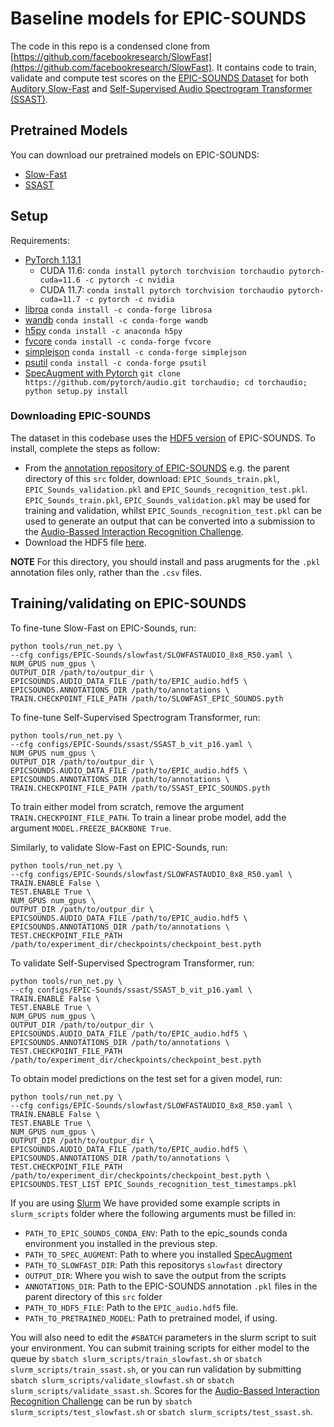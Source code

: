# Baseline models for EPIC-SOUNDS

The code in this repo is a condensed clone from [https://github.com/facebookresearch/SlowFast](https://github.com/facebookresearch/SlowFast). It contains code to train, validate and compute test scores on the [EPIC-SOUNDS Dataset](https://epic-kitchens.github.io/epic-sounds/) for both [Auditory Slow-Fast](https://github.com/ekazakos/auditory-slow-fast) and [Self-Supervised Audio Spectrogram Transformer (SSAST)](https://github.com/YuanGongND/ssast).

## Pretrained Models

You can download our pretrained models on EPIC-SOUNDS:

- [Slow-Fast](https://github.com/ekazakos/auditory-slow-fast)
- [SSAST](https://github.com/YuanGongND/ssast)

## Setup

Requirements:

- [PyTorch 1.13.1](https://pytorch.org/)
    - CUDA 11.6: `conda install pytorch torchvision torchaudio pytorch-cuda=11.6 -c pytorch -c nvidia`
    - CUDA 11.7: `conda install pytorch torchvision torchaudio pytorch-cuda=11.7 -c pytorch -c nvidia`
- [libroa](https://librosa.org/) `conda install -c conda-forge librosa`
- [wandb](https://wandb.ai/site) `conda install -c conda-forge wandb`
- [h5py](https://www.h5py.org/) `conda install -c anaconda h5py`
- [fvcore](https://github.com/facebookresearch/fvcore/) `conda install -c conda-forge fvcore`
- [simplejson](https://simplejson.readthedocs.io/en/latest/) `conda install -c conda-forge simplejson`
- [psutil](https://psutil.readthedocs.io/en/latest/) `conda install -c conda-forge psutil`
- [SpecAugment with Pytorch](https://github.com/zcaceres/spec_augment) `git clone https://github.com/pytorch/audio.git torchaudio; cd torchaudio; python setup.py install`

### Downloading EPIC-SOUNDS

The dataset in this codebase uses the [HDF5 version](https://epic-kitchens.github.io/epic-sounds/) of EPIC-SOUNDS. To install, complete the steps as follow:

- From the [annotation repository of EPIC-SOUNDS](https://github.com/epic-kitchens/epic-sounds-annotations) e.g. the parent directory of this `src` folder, download: `EPIC_Sounds_train.pkl`, `EPIC_Sounds_validation.pkl` and `EPIC_Sounds_recognition_test.pkl`. `EPIC_Sounds_train.pkl`, `EPIC_Sounds_validation.pkl` may be used for training and validation, whilst `EPIC_Sounds_recognition_test.pkl` can be used to generate an output that can be converted into a submission to the [Audio-Bassed Interaction Recognition Challenge](https://github.com/epic-kitchens/C9-epic-sounds).
- Download the HDF5 file [here](https://epic-kitchens.github.io/epic-sounds/).

**NOTE** For this directory, you should install and pass arugments for the `.pkl` annotation files only, rather than the `.csv` files.

## Training/validating on EPIC-SOUNDS

To fine-tune Slow-Fast on EPIC-Sounds, run:

```(python)
python tools/run_net.py \
--cfg configs/EPIC-Sounds/slowfast/SLOWFASTAUDIO_8x8_R50.yaml \
NUM_GPUS num_gpus \
OUTPUT_DIR /path/to/outpur_dir \
EPICSOUNDS.AUDIO_DATA_FILE /path/to/EPIC_audio.hdf5 \
EPICSOUNDS.ANNOTATIONS_DIR /path/to/annotations \
TRAIN.CHECKPOINT_FILE_PATH /path/to/SLOWFAST_EPIC_SOUNDS.pyth
```

To fine-tune Self-Supervised Spectrogram Transformer, run:

```(python)
python tools/run_net.py \
--cfg configs/EPIC-Sounds/ssast/SSAST_b_vit_p16.yaml \
NUM_GPUS num_gpus \
OUTPUT_DIR /path/to/outpur_dir \
EPICSOUNDS.AUDIO_DATA_FILE /path/to/EPIC_audio.hdf5 \
EPICSOUNDS.ANNOTATIONS_DIR /path/to/annotations \
TRAIN.CHECKPOINT_FILE_PATH /path/to/SSAST_EPIC_SOUNDS.pyth
```

To train either model from scratch, remove the argument `TRAIN.CHECKPOINT_FILE_PATH`. To train a linear probe model, add the argument `MODEL.FREEZE_BACKBONE True`.

Similarly, to validate Slow-Fast on EPIC-Sounds, run:

```(python)
python tools/run_net.py \
--cfg configs/EPIC-Sounds/slowfast/SLOWFASTAUDIO_8x8_R50.yaml \
TRAIN.ENABLE False \
TEST.ENABLE True \
NUM_GPUS num_gpus \
OUTPUT_DIR /path/to/outpur_dir \
EPICSOUNDS.AUDIO_DATA_FILE /path/to/EPIC_audio.hdf5 \
EPICSOUNDS.ANNOTATIONS_DIR /path/to/annotations \
TEST.CHECKPOINT_FILE_PATH /path/to/experiment_dir/checkpoints/checkpoint_best.pyth
```

To validate Self-Supervised Spectrogram Transformer, run:

```(python)
python tools/run_net.py \
--cfg configs/EPIC-Sounds/ssast/SSAST_b_vit_p16.yaml \
TRAIN.ENABLE False \
TEST.ENABLE True \
NUM_GPUS num_gpus \
OUTPUT_DIR /path/to/outpur_dir \
EPICSOUNDS.AUDIO_DATA_FILE /path/to/EPIC_audio.hdf5 \
EPICSOUNDS.ANNOTATIONS_DIR /path/to/annotations \
TEST.CHECKPOINT_FILE_PATH /path/to/experiment_dir/checkpoints/checkpoint_best.pyth
```

To obtain model predictions on the test set for a given model, run:

```(python)
python tools/run_net.py \
--cfg configs/EPIC-Sounds/slowfast/SLOWFASTAUDIO_8x8_R50.yaml \
TRAIN.ENABLE False \
TEST.ENABLE True \
NUM_GPUS num_gpus \
OUTPUT_DIR /path/to/outpur_dir \
EPICSOUNDS.AUDIO_DATA_FILE /path/to/EPIC_audio.hdf5 \
EPICSOUNDS.ANNOTATIONS_DIR /path/to/annotations \
TEST.CHECKPOINT_FILE_PATH /path/to/experiment_dir/checkpoints/checkpoint_best.pyth \
EPICSOUNDS.TEST_LIST EPIC_Sounds_recognition_test_timestamps.pkl
```

If you are using [Slurm](https://slurm.schedmd.com/documentation.html) We have provided some example scripts in `slurm_scripts` folder where the following arguments must be filled in:

- `PATH_TO_EPIC_SOUNDS_CONDA_ENV`: Path to the epic_sounds conda environment you installed in the previous step.
- `PATH_TO_SPEC_AUGMENT`: Path to where you installed [SpecAugment](https://github.com/zcaceres/spec_augment)
- `PATH_TO_SLOWFAST_DIR`: Path this repositorys `slowfast` directory
- `OUTPUT_DIR`: Where you wish to save the output from the scripts
- `ANNOTATIONS_DIR`: Path to the EPIC-SOUNDS annotation `.pkl` files in the parent directory of this `src` folder
- `PATH_TO_HDF5_FILE`: Path to the `EPIC_audio.hdf5` file.
- `PATH_TO_PRETRAINED_MODEL`: Path to pretrained model, if using.

You will also need to edit the `#SBATCH` parameters in the slurm script to suit your environment. You can submit training scripts for either model to the queue by `sbatch slurm_scripts/train_slowfast.sh` or `sbatch slurm_scripts/train_ssast.sh`, or you can run validation by submitting `sbatch slurm_scripts/validate_slowfast.sh` or `sbatch slurm_scripts/validate_ssast.sh`. Scores for the [Audio-Bassed Interaction Recognition Challenge](https://github.com/epic-kitchens/C9-epic-sounds) can be run by `sbatch slurm_scripts/test_slowfast.sh` or `sbatch slurm_scripts/test_ssast.sh`.
